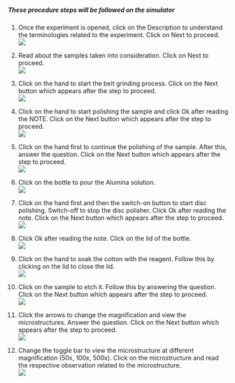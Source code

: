 ##### These procedure steps will be followed on the simulator

1. Once the experiment is opened, click on the Description to understand the terminologies related to the experiment. Click on Next to proceed.<br>
<img src="images/s1.jpg"><br>

2. Read about the samples taken into consideration. Click on Next to proceed.<br>
<img src="images/s2.jpg"><br>

3. Click on the hand to start the belt grinding process. Click on the Next button which appears after the step to proceed.<br>
<img src="images/s3.jpg"><br>

4. Click on the hand to start polishing the sample and click Ok after reading the NOTE. Click on the Next button which appears after the step to proceed.<br>
<img src="images/s4.jpg"><br>

5. Click on the hand first to continue the polishing of the sample. After this, answer the question. Click on the Next button which appears after the step to proceed.<br>
<img src="images/s5.jpg"><br>

6. Click on the bottle to pour the Alumina solution. <br>
<img src="images/s6.jpg"><br>

7. Click on the hand first and then the switch-on button to start disc polishing. Switch-off to stop the disc polisher. Click Ok after reading the note.  Click on the Next button which appears after the step to proceed. <br>
<img src="images/s7.jpg"><br>

8. Click Ok after reading the note. Click on the lid of the bottle. <br>
<img src="images/s8.jpg"><br>

9. Click on the hand to soak the cotton with the reagent. Follow this by clicking on the lid to close the lid. <br>
<img src="images/s9.jpg"><br>

10. Click on the sample to etch it. Follow this by answering the question.  Click on the Next button which appears after the step to proceed. <br>
<img src="images/s10.jpg"><br>

11. Click the arrows to change the magnification and view the microstructures. Answer the question. Click on the Next button which appears after the step to proceed.<br>
<img src="images/s11.jpg"><br>

12. Change the toggle bar to view the microstructure at different magnification (50x, 100x, 500x). Click on the microstructure and read the respective observation related to the microstructure.<br>
<img src="images/s12.jpg"><br>

